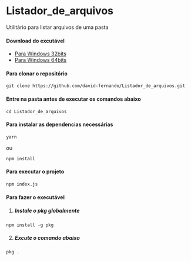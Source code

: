 # Listador_de_arquivos
Utilitário para listar arquivos de uma pasta

#### Download do excutável
- [Para Windows 32bits](https://drive.google.com/open?id=1oXekRjC2SwciXtTXEReSY-tEF1p5adJQ)
- [Para Windows 64bits](https://drive.google.com/open?id=1mxt_26YP8PHnTEQb4JUMljSvAisEq-6d)

#### Para clonar o repositório
```
git clone https://github.com/david-fernando/Listador_de_arquivos.git
```
#### Entre na pasta antes de executar os comandos abaixo
```
cd Listador_de_arquivos
```
#### Para instalar as dependencias necessárias
```
yarn
```
ou
```
npm install
```
#### Para executar o projeto
```
npm index.js
```
#### Para fazer o executável
1. ##### Instale o *pkg* globalmente
```
npm install -g pkg
```
2. ##### Excute o comando abaixo
```
pkg .
```
